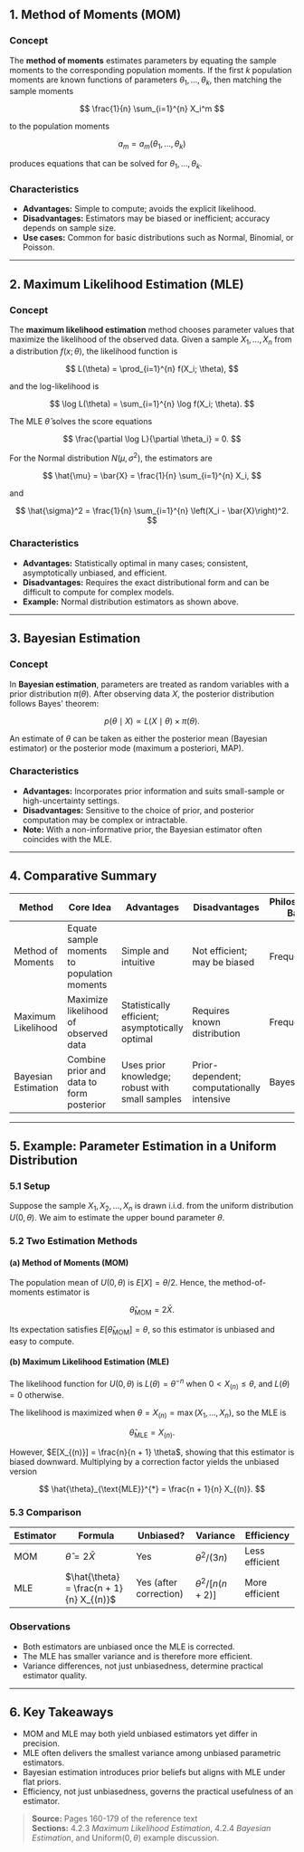 ## 1. Method of Moments (MOM)

### Concept
The **method of moments** estimates parameters by equating the sample moments to the corresponding population moments.
If the first $k$ population moments are known functions of parameters $\theta_1, \dots, \theta_k$, then matching the sample moments

$$
\frac{1}{n} \sum_{i=1}^{n} X_i^m
$$

to the population moments

$$
a_m = a_m(\theta_1, \dots, \theta_k)
$$

produces equations that can be solved for $\theta_1, \dots, \theta_k$.

### Characteristics
- **Advantages:** Simple to compute; avoids the explicit likelihood.
- **Disadvantages:** Estimators may be biased or inefficient; accuracy depends on sample size.
- **Use cases:** Common for basic distributions such as Normal, Binomial, or Poisson.

---

## 2. Maximum Likelihood Estimation (MLE)

### Concept
The **maximum likelihood estimation** method chooses parameter values that maximize the likelihood of the observed data.
Given a sample $X_1, \dots, X_n$ from a distribution $f(x; \theta)$, the likelihood function is

$$
L(\theta) = \prod_{i=1}^{n} f(X_i; \theta),
$$

and the log-likelihood is

$$
\log L(\theta) = \sum_{i=1}^{n} \log f(X_i; \theta).
$$

The MLE $\hat{\theta}$ solves the score equations

$$
\frac{\partial \log L}{\partial \theta_i} = 0.
$$

For the Normal distribution $N(\mu, \sigma^2)$, the estimators are

$$
\hat{\mu} = \bar{X} = \frac{1}{n} \sum_{i=1}^{n} X_i,
$$

and

$$
\hat{\sigma}^2 = \frac{1}{n} \sum_{i=1}^{n} \left(X_i - \bar{X}\right)^2.
$$

### Characteristics
- **Advantages:** Statistically optimal in many cases; consistent, asymptotically unbiased, and efficient.
- **Disadvantages:** Requires the exact distributional form and can be difficult to compute for complex models.
- **Example:** Normal distribution estimators as shown above.

---

## 3. Bayesian Estimation

### Concept
In **Bayesian estimation**, parameters are treated as random variables with a prior distribution $\pi(\theta)$.
After observing data $X$, the posterior distribution follows Bayes' theorem:

$$
p(\theta \mid X) \propto L(X \mid \theta) \times \pi(\theta).
$$

An estimate of $\theta$ can be taken as either the posterior mean (Bayesian estimator) or the posterior mode (maximum a posteriori, MAP).

### Characteristics
- **Advantages:** Incorporates prior information and suits small-sample or high-uncertainty settings.
- **Disadvantages:** Sensitive to the choice of prior, and posterior computation may be complex or intractable.
- **Note:** With a non-informative prior, the Bayesian estimator often coincides with the MLE.

---

## 4. Comparative Summary

| Method | Core Idea | Advantages | Disadvantages | Philosophical Basis |
| --- | --- | --- | --- | --- |
| Method of Moments | Equate sample moments to population moments | Simple and intuitive | Not efficient; may be biased | Frequentist |
| Maximum Likelihood | Maximize likelihood of observed data | Statistically efficient; asymptotically optimal | Requires known distribution | Frequentist |
| Bayesian Estimation | Combine prior and data to form posterior | Uses prior knowledge; robust with small samples | Prior-dependent; computationally intensive | Bayesian |

---

## 5. Example: Parameter Estimation in a Uniform Distribution

### 5.1 Setup
Suppose the sample $X_1, X_2, \dots, X_n$ is drawn i.i.d. from the uniform distribution $U(0, \theta)$.
We aim to estimate the upper bound parameter $\theta$.

### 5.2 Two Estimation Methods

#### (a) Method of Moments (MOM)
The population mean of $U(0, \theta)$ is $E[X] = \theta / 2$.
Hence, the method-of-moments estimator is

$$
\hat{\theta}_{\text{MOM}} = 2 \bar{X}.
$$

Its expectation satisfies $E[\hat{\theta}_{\text{MOM}}] = \theta$, so this estimator is unbiased and easy to compute.

#### (b) Maximum Likelihood Estimation (MLE)
The likelihood function for $U(0, \theta)$ is $L(\theta) = \theta^{-n}$ when $0 < X_{(n)} \le \theta$, and $L(\theta) = 0$ otherwise.

The likelihood is maximized when $\theta = X_{(n)} = \max(X_1, \dots, X_n)$, so the MLE is

<!-- force-math-reset -->
$$
\hat{\theta}_{\text{MLE}} = X_{(n)}.
$$


However, $E[X_{(n)}] = \frac{n}{n + 1} \theta$, showing that this estimator is biased downward.
Multiplying by a correction factor yields the unbiased version

<!-- force-math-reset -->
$$
\hat{\theta}_{\text{MLE}}^{*} = \frac{n + 1}{n} X_{(n)}.
$$

### 5.3 Comparison

| Estimator | Formula | Unbiased? | Variance | Efficiency |
| --- | --- | --- | --- | --- |
| MOM | $\hat{\theta} = 2 \bar{X}$ | Yes | $\theta^2 / (3n)$ | Less efficient |
| MLE | $\hat{\theta} = \frac{n + 1}{n} X_{(n)}$ | Yes (after correction) | $\theta^2 / \left[n(n + 2)\right]$ | More efficient |

### Observations
- Both estimators are unbiased once the MLE is corrected.
- The MLE has smaller variance and is therefore more efficient.
- Variance differences, not just unbiasedness, determine practical estimator quality.

---

## 6. Key Takeaways
- MOM and MLE may both yield unbiased estimators yet differ in precision.
- MLE often delivers the smallest variance among unbiased parametric estimators.
- Bayesian estimation introduces prior beliefs but aligns with MLE under flat priors.
- Efficiency, not just unbiasedness, governs the practical usefulness of an estimator.

> **Source:** Pages 160-179 of the reference text  
> **Sections:** 4.2.3 *Maximum Likelihood Estimation*, 4.2.4 *Bayesian Estimation*, and Uniform$(0, \theta)$ example discussion.
